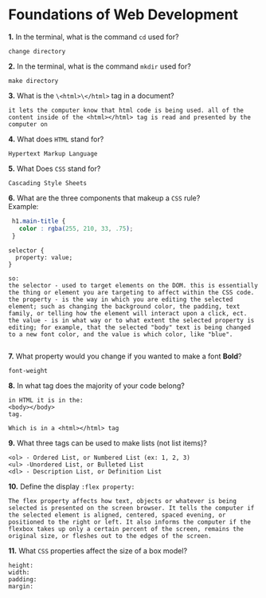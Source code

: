 # Foundations of Web Development

**1.** In the terminal, what is the command `cd` used for?
<!-- enter you answer in the space below -->
```
change directory 
```

**2.** In the terminal, what is the command `mkdir` used for?
<!-- enter you answer in the space below -->
```
make directory
```

**3.** What is the `\<html>\</html>` tag in a document?
<!-- enter you answer in the space below -->
```
it lets the computer know that html code is being used. all of the content inside of the <html></html> tag is read and presented by the computer on
```

**4.** What does `HTML` stand for?
<!-- enter you answer in the space below -->
```
Hypertext Markup Language
```

**5.** What Does `CSS` stand for?
<!-- enter you answer in the space below -->
```
Cascading Style Sheets
```

**6.** What are the three components that makeup a `CSS` rule? <br> Example:
```css
 h1.main-title {
   color : rgba(255, 210, 33, .75);
 }
```
<!-- enter you answer in the space below -->
```
selector {
  property: value;
}

so:
the selector - used to target elements on the DOM. this is essentially the thing or element you are targeting to affect within the CSS code.
the property - is the way in which you are editing the selected element; such as changing the background color, the padding, text family, or telling how the element will interact upon a click, ect.
the value - is in what way or to what extent the selected property is editing; for example, that the selected "body" text is being changed to a new font color, and the value is which color, like "blue".


```

**7.** What property would you change if you wanted to make a font **Bold**?
<!-- enter you answer in the space below -->
```
font-weight
```

**8.** In what tag does the majority of your code belong?
<!-- enter you answer in the space below -->
```
in HTML it is in the:
<body></body>
tag.

Which is in a <html></html> tag

```

**9.** What three tags can be used to make lists (not list items)?
<!-- enter you answer in the space below -->
```
<ol> - Ordered List, or Numbered List (ex: 1, 2, 3)
<ul> -Unordered List, or Bulleted List
<dl> - Description List, or Definition List
```

**10.** Define the display `:flex property:`
<!-- enter you answer in the space below -->

```
The flex property affects how text, objects or whatever is being selected is presented on the screen browser. It tells the computer if the selected element is aligned, centered, spaced evening, or positioned to the right or left. It also informs the computer if the flexbox takes up only a certain percent of the screen, remains the original size, or fleshes out to the edges of the screen.
```

**11.** What `CSS` properties affect the size of a box model?
<!-- enter you answer in the space below -->
```
height:
width:
padding:
margin:
```